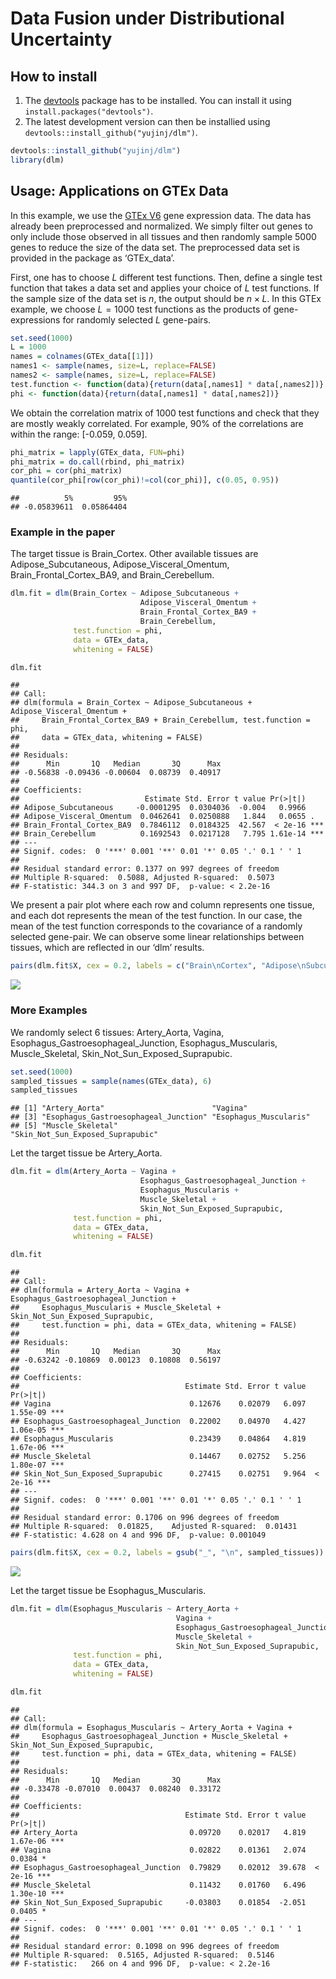 
# Data Fusion under Distributional Uncertainty

## How to install

1.  The [devtools](https://github.com/hadley/devtools) package has to be
    installed. You can install it using `install.packages("devtools")`.
2.  The latest development version can then be installied using
    `devtools::install_github("yujinj/dlm")`.

``` r
devtools::install_github("yujinj/dlm")
library(dlm)
```

## Usage: Applications on GTEx Data

In this example, we use the [GTEx
V6](https://www.gtexportal.org/home/downloads/adult-gtex/qtl) gene
expression data. The data has already been preprocessed and normalized.
We simply filter out genes to only include those observed in all tissues
and then randomly sample 5000 genes to reduce the size of the data set.
The preprocessed data set is provided in the package as ‘GTEx_data’.

First, one has to choose $L$ different test functions. Then, define a
single test function that takes a data set and applies your choice of
$L$ test functions. If the sample size of the data set is $n$, the
output should be $n \times L$. In this GTEx example, we choose
$L = 1000$ test functions as the products of gene-expressions for
randomly selected $L$ gene-pairs.

``` r
set.seed(1000)
L = 1000
names = colnames(GTEx_data[[1]])
names1 <- sample(names, size=L, replace=FALSE)
names2 <- sample(names, size=L, replace=FALSE)
test.function <- function(data){return(data[,names1] * data[,names2])}
phi <- function(data){return(data[,names1] * data[,names2])}
```

We obtain the correlation matrix of 1000 test functions and check that
they are mostly weakly correlated. For example, 90% of the correlations
are within the range: \[-0.059, 0.059\].

``` r
phi_matrix = lapply(GTEx_data, FUN=phi)
phi_matrix = do.call(rbind, phi_matrix)
cor_phi = cor(phi_matrix)
quantile(cor_phi[row(cor_phi)!=col(cor_phi)], c(0.05, 0.95))
```

    ##          5%         95% 
    ## -0.05839611  0.05864404

### Example in the paper

The target tissue is Brain_Cortex. Other available tissues are
Adipose_Subcutaneous, Adipose_Visceral_Omentum,
Brain_Frontal_Cortex_BA9, and Brain_Cerebellum.

``` r
dlm.fit = dlm(Brain_Cortex ~ Adipose_Subcutaneous + 
                             Adipose_Visceral_Omentum +
                             Brain_Frontal_Cortex_BA9 +
                             Brain_Cerebellum,
              test.function = phi, 
              data = GTEx_data, 
              whitening = FALSE)
```

``` r
dlm.fit
```

    ## 
    ## Call:
    ## dlm(formula = Brain_Cortex ~ Adipose_Subcutaneous + Adipose_Visceral_Omentum + 
    ##     Brain_Frontal_Cortex_BA9 + Brain_Cerebellum, test.function = phi, 
    ##     data = GTEx_data, whitening = FALSE)
    ## 
    ## Residuals:
    ##      Min       1Q   Median       3Q      Max 
    ## -0.56838 -0.09436 -0.00604  0.08739  0.40917 
    ## 
    ## Coefficients:
    ##                            Estimate Std. Error t value Pr(>|t|)    
    ## Adipose_Subcutaneous     -0.0001295  0.0304036  -0.004   0.9966    
    ## Adipose_Visceral_Omentum  0.0462641  0.0250888   1.844   0.0655 .  
    ## Brain_Frontal_Cortex_BA9  0.7846112  0.0184325  42.567  < 2e-16 ***
    ## Brain_Cerebellum          0.1692543  0.0217128   7.795 1.61e-14 ***
    ## ---
    ## Signif. codes:  0 '***' 0.001 '**' 0.01 '*' 0.05 '.' 0.1 ' ' 1
    ## 
    ## Residual standard error: 0.1377 on 997 degrees of freedom
    ## Multiple R-squared:  0.5088, Adjusted R-squared:  0.5073 
    ## F-statistic: 344.3 on 3 and 997 DF,  p-value: < 2.2e-16

We present a pair plot where each row and column represents one tissue,
and each dot represents the mean of the test function. In our case, the
mean of the test function corresponds to the covariance of a randomly
selected gene-pair. We can observe some linear relationships between
tissues, which are reflected in our ‘dlm’ results.

``` r
pairs(dlm.fit$X, cex = 0.2, labels = c("Brain\nCortex", "Adipose\nSubcutaneous", "Adipose\nVisceral\nOmentum", "Brain\nFrontal\nCortex", "Brain\nCerebellum"))
```

![](README_files/figure-gfm/unnamed-chunk-7-1.png)<!-- -->

### More Examples

We randomly select 6 tissues: Artery_Aorta, Vagina,
Esophagus_Gastroesophageal_Junction, Esophagus_Muscularis,
Muscle_Skeletal, Skin_Not_Sun_Exposed_Suprapubic.

``` r
set.seed(1000)
sampled_tissues = sample(names(GTEx_data), 6)
sampled_tissues
```

    ## [1] "Artery_Aorta"                        "Vagina"                             
    ## [3] "Esophagus_Gastroesophageal_Junction" "Esophagus_Muscularis"               
    ## [5] "Muscle_Skeletal"                     "Skin_Not_Sun_Exposed_Suprapubic"

Let the target tissue be Artery_Aorta.

``` r
dlm.fit = dlm(Artery_Aorta ~ Vagina + 
                             Esophagus_Gastroesophageal_Junction + 
                             Esophagus_Muscularis + 
                             Muscle_Skeletal +
                             Skin_Not_Sun_Exposed_Suprapubic,
              test.function = phi, 
              data = GTEx_data, 
              whitening = FALSE)
```

``` r
dlm.fit
```

    ## 
    ## Call:
    ## dlm(formula = Artery_Aorta ~ Vagina + Esophagus_Gastroesophageal_Junction + 
    ##     Esophagus_Muscularis + Muscle_Skeletal + Skin_Not_Sun_Exposed_Suprapubic, 
    ##     test.function = phi, data = GTEx_data, whitening = FALSE)
    ## 
    ## Residuals:
    ##      Min       1Q   Median       3Q      Max 
    ## -0.63242 -0.10869  0.00123  0.10808  0.56197 
    ## 
    ## Coefficients:
    ##                                     Estimate Std. Error t value Pr(>|t|)    
    ## Vagina                               0.12676    0.02079   6.097 1.55e-09 ***
    ## Esophagus_Gastroesophageal_Junction  0.22002    0.04970   4.427 1.06e-05 ***
    ## Esophagus_Muscularis                 0.23439    0.04864   4.819 1.67e-06 ***
    ## Muscle_Skeletal                      0.14467    0.02752   5.256 1.80e-07 ***
    ## Skin_Not_Sun_Exposed_Suprapubic      0.27415    0.02751   9.964  < 2e-16 ***
    ## ---
    ## Signif. codes:  0 '***' 0.001 '**' 0.01 '*' 0.05 '.' 0.1 ' ' 1
    ## 
    ## Residual standard error: 0.1706 on 996 degrees of freedom
    ## Multiple R-squared:  0.01825,    Adjusted R-squared:  0.01431 
    ## F-statistic: 4.628 on 4 and 996 DF,  p-value: 0.001049

``` r
pairs(dlm.fit$X, cex = 0.2, labels = gsub("_", "\n", sampled_tissues))
```

![](README_files/figure-gfm/unnamed-chunk-11-1.png)<!-- -->

Let the target tissue be Esophagus_Muscularis.

``` r
dlm.fit = dlm(Esophagus_Muscularis ~ Artery_Aorta +
                                     Vagina + 
                                     Esophagus_Gastroesophageal_Junction + 
                                     Muscle_Skeletal +
                                     Skin_Not_Sun_Exposed_Suprapubic,
              test.function = phi, 
              data = GTEx_data, 
              whitening = FALSE)
```

``` r
dlm.fit
```

    ## 
    ## Call:
    ## dlm(formula = Esophagus_Muscularis ~ Artery_Aorta + Vagina + 
    ##     Esophagus_Gastroesophageal_Junction + Muscle_Skeletal + Skin_Not_Sun_Exposed_Suprapubic, 
    ##     test.function = phi, data = GTEx_data, whitening = FALSE)
    ## 
    ## Residuals:
    ##      Min       1Q   Median       3Q      Max 
    ## -0.33478 -0.07010  0.00437  0.08240  0.33172 
    ## 
    ## Coefficients:
    ##                                     Estimate Std. Error t value Pr(>|t|)    
    ## Artery_Aorta                         0.09720    0.02017   4.819 1.67e-06 ***
    ## Vagina                               0.02822    0.01361   2.074   0.0384 *  
    ## Esophagus_Gastroesophageal_Junction  0.79829    0.02012  39.678  < 2e-16 ***
    ## Muscle_Skeletal                      0.11432    0.01760   6.496 1.30e-10 ***
    ## Skin_Not_Sun_Exposed_Suprapubic     -0.03803    0.01854  -2.051   0.0405 *  
    ## ---
    ## Signif. codes:  0 '***' 0.001 '**' 0.01 '*' 0.05 '.' 0.1 ' ' 1
    ## 
    ## Residual standard error: 0.1098 on 996 degrees of freedom
    ## Multiple R-squared:  0.5165, Adjusted R-squared:  0.5146 
    ## F-statistic:   266 on 4 and 996 DF,  p-value: < 2.2e-16
